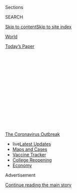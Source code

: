<div id="app">

<div>

<div>

<div>

<div class="NYTAppHideMasthead css-1q2w90k e1suatyy0">

<div class="section css-ui9rw0 e1suatyy2">

<div class="css-eph4ug er09x8g0">

<div class="css-6n7j50">

</div>

<span class="css-1dv1kvn">Sections</span>

<div class="css-10488qs">

<span class="css-1dv1kvn">SEARCH</span>

</div>

[Skip to content](#site-content)[Skip to site
index](#site-index)

</div>

<div id="masthead-section-label" class="css-1wr3we4 eaxe0e00">

[World](https://www.nytimes.com/section/world)

</div>

<div class="css-10698na e1huz5gh0">

</div>

</div>

<div id="masthead-bar-one" class="section hasLinks css-15hmgas e1csuq9d3">

<div class="css-uqyvli e1csuq9d0">

</div>

<div class="css-1uqjmks e1csuq9d1">

</div>

<div class="css-9e9ivx">

[](https://myaccount.nytimes.com/auth/login?response_type=cookie&client_id=vi)

</div>

<div class="css-1bvtpon e1csuq9d2">

[Today’s
Paper](https://www.nytimes.com/section/todayspaper)

</div>

</div>

</div>

</div>

<div data-aria-hidden="false">

<div id="site-content" data-role="main">

<div>

<div class="css-1aor85t" style="opacity:0.000000001;z-index:-1;visibility:hidden">

<div class="css-1hqnpie">

<div class="css-epjblv">

<span class="css-17xtcya">[World](/section/world)</span><span class="css-x15j1o">|</span><span class="css-fwqvlz">Research
Boosts Evidence of Masks’ Utility, Some Experts
Say</span>

</div>

<div class="css-k008qs">

<div class="css-1iwv8en">

<span class="css-18z7m18"></span>

<div>

</div>

</div>

<span class="css-1n6z4y">https://nyti.ms/3g5gKSr</span>

<div class="css-1705lsu">

<div class="css-4xjgmj">

<div class="css-4skfbu" data-role="toolbar" data-aria-label="Social Media Share buttons, Save button, and Comments Panel with current comment count" data-testid="share-tools">

  - 
  - 
  - 
  - 
    
    <div class="css-6n7j50">
    
    </div>

  - 
  - 

</div>

</div>

</div>

</div>

</div>

</div>

<div id="NYT_TOP_BANNER_REGION" class="css-13pd83m">

<div>

<div id="styln-prism-menu-1592847958612" class="section interactive-content interactive-size-medium css-1edisqu">

<div class="css-17ih8de interactive-body">

<div id="scroll-container" class="css-1gj85ro">

[<span class="styln-title-wrap"><span class="css-1pje3qr">The
Coronavirus</span><span class="css-1pje3qr">
Outbreak</span></span>](https://www.nytimes.com/news-event/coronavirus?action=click&pgtype=Article&state=default&region=TOP_BANNER&context=storylines_menu)

  - <span class="css-kqxiym" data-emphasize="true">live</span>[Latest
    Updates](https://www.nytimes.com/2020/08/03/world/coronavirus-covid-19.html?action=click&pgtype=Article&state=default&region=TOP_BANNER&context=storylines_menu)
  - [Maps and
    Cases](https://www.nytimes.com/interactive/2020/us/coronavirus-us-cases.html?action=click&pgtype=Article&state=default&region=TOP_BANNER&context=storylines_menu)
  - [Vaccine
    Tracker](https://www.nytimes.com/interactive/2020/science/coronavirus-vaccine-tracker.html?action=click&pgtype=Article&state=default&region=TOP_BANNER&context=storylines_menu)
  - [College
    Reopening](https://www.nytimes.com/2020/08/02/us/covid-college-reopening.html?action=click&pgtype=Article&state=default&region=TOP_BANNER&context=storylines_menu)
  - [Economy](https://www.nytimes.com/live/2020/08/03/business/stock-market-today-coronavirus?action=click&pgtype=Article&state=default&region=TOP_BANNER&context=storylines_menu)

</div>

</div>

</div>

</div>

</div>

<div id="top-wrapper" class="css-1sy8kpn">

<div id="top-slug" class="css-l9onyx">

Advertisement

</div>

[Continue reading the main
story](#after-top)

<div class="ad top-wrapper" style="text-align:center;height:100%;display:block;min-height:250px">

<div id="top" class="place-ad" data-position="top" data-size-key="top">

</div>

</div>

<div id="after-top">

</div>

</div>

<div>

<div id="sponsor-wrapper" class="css-1hyfx7x">

<div id="sponsor-slug" class="css-19vbshk">

Supported by

</div>

[Continue reading the main
story](#after-sponsor)

<div id="sponsor" class="ad sponsor-wrapper" style="text-align:center;height:100%;display:block">

</div>

<div id="after-sponsor">

</div>

</div>

<div class="css-186x18t">

</div>

<div class="css-1vkm6nb ehdk2mb0">

# Research Boosts Evidence of Masks’ Utility, Some Experts Say

</div>

Masks have long been known to help stop infected people from spreading
the virus, but some research suggests they also protect the uninfected.
President Trump shared a video with misinformation about the virus.

<div class="css-18e8msd">

<div class="css-vp77d3 epjyd6m0">

<div class="css-1baulvz">

</div>

</div>

  - 
    
    <div class="css-ld3wwf e16638kd2">
    
    July 27,
    2020
    
    </div>

  - 
    
    <div class="css-4xjgmj">
    
    <div class="css-d8bdto" data-role="toolbar" data-aria-label="Social Media Share buttons, Save button, and Comments Panel with current comment count" data-testid="share-tools">
    
      - 
      - 
      - 
      - 
        
        <div class="css-6n7j50">
        
        </div>
    
      - 
      - 
    
    </div>
    
    </div>

</div>

</div>

<div class="section meteredContent css-1r7ky0e" name="articleBody" itemprop="articleBody">

<div class="css-1fanzo5 StoryBodyCompanionColumn">

<div class="css-53u6y8">

This briefing has ended. Read live coronavirus updates
[here](https://www.nytimes.com/2020/07/28/world/coronavirus-covid-19.html).

</div>

</div>

<div class="css-19qgada">

### Here’s what you need to know:

  - [Masks may also protect people wearing them, some experts
    say.](#link-68280489)
  - [Don’t play ball: Canceled Major League games are the latest sign of
    how the virus has upended summer.](#link-4e079f3e)
  - [President Trump shares a video containing misinformation about
    hydroxychloroquine.](#link-42d380d8)
  - [Republicans seek to slash expiring jobless payments by two-thirds
    as part of $1 trillion recovery bill.](#link-718e6382)
  - [Trump, reverting to form, says ‘governors should be opening up
    states that they’re not reopening.’](#link-512ba64b)
  - [Dr. Birx wants to see all of Tennessee require masks — but stops
    short of asking for a statewide mandate.](#link-216a816a)
  - [Boris Johnson’s new tactic against the virus: urge Britons to lose
    weight.](#link-5e8a1d38)

</div>

<div class="css-79elbk" data-testid="photoviewer-wrapper">

<div class="css-z3e15g" data-testid="photoviewer-wrapper-hidden">

</div>

<div class="css-1a48zt4 ehw59r15" data-testid="photoviewer-children">

![<span class="css-16f3y1r e13ogyst0" data-aria-hidden="true">Experts
are pointing to evidence suggesting that masks protect the people
wearing them, lessening the severity of
symptoms.</span><span class="css-cnj6d5 e1z0qqy90" itemprop="copyrightHolder"><span class="css-1ly73wi e1tej78p0">Credit...</span><span>Nick
Oxford for The New York
Times</span></span>](https://static01.nyt.com/images/2020/07/27/us/politics/27virus-briefing-masks/27virus-briefing-masks-articleLarge.jpg?quality=75&auto=webp&disable=upscale)

</div>

</div>

<div class="css-1fanzo5 StoryBodyCompanionColumn">

<div class="css-53u6y8">

## Masks may also protect people wearing them, some experts say.

Researchers have long known that masks can [prevent people from
spreading airway
germs](https://journals.plos.org/plospathogens/article?id=10.1371/journal.ppat.1003205)
to others.

But now experts are pointing to evidence suggesting that masks [also
protect the people wearing
them](https://pubmed.ncbi.nlm.nih.gov/23498357/), lessening the severity
of symptoms, or in some instances, staving off infection entirely.

Different kinds of masks “block virus to a different degree, but they
all block the virus from getting in,” said Dr. Monica Gandhi, an
infectious disease physician at the University of California, San
Francisco. If any virus particles do breach these barriers, she said,
the disease might still be milder.

</div>

</div>

<div class="css-1fanzo5 StoryBodyCompanionColumn">

<div class="css-53u6y8">

Dr. Gandhi and her colleagues make this argument in a
[paper](https://ucsf.app.box.com/s/blvolkp5z0mydzd82rjks4wyleagt036) to
be published in the Journal of General Internal Medicine. Drawing from
animal experiments and observations of various events during the
pandemic, they contend that people wearing face coverings will take in
fewer coronavirus particles.

Dr. Tsion Firew, an emergency physician at Columbia University who
wasn’t involved in the work, cautioned that the links between masking
and milder disease haven’t yet been proved as cause and effect.

Ideas about the importance of viral dose in the development of disease
have cropped up in the medical literature since [at least
the 1930s](https://academic.oup.com/aje/article-abstract/27/3/493/99616).
More recently, scientists have gone as far as to [puff different amounts
of a flu virus](https://pubmed.ncbi.nlm.nih.gov/25416753/) up the noses
of human volunteers. The more virus in this nasal plume, they found, the
likelier the participants were to get infected and experience symptoms.

That sort of experiment can’t be done ethically for the new coronavirus,
given how dangerous it is. But earlier this year, a team of researchers
in China tried something similar in hamsters: They housed
coronavirus-infected and healthy animals in adjoining cages, some of
which were separated by buffers made of surgical masks. Many of the
healthy hamsters behind the partitions never got infected. And the
unlucky animals who did [got less
sick](https://academic.oup.com/cid/article/doi/10.1093/cid/ciaa644/5848814)
than their “maskless” neighbors.

</div>

</div>

<div class="css-1fanzo5 StoryBodyCompanionColumn">

<div class="css-53u6y8">

Rules around mask wearing have been highly politicized. President Trump
spent months questioning their utility and refusing to wear one in
public, though he has recently changed
course.

</div>

</div>

<div>

</div>

<div class="css-1fanzo5 StoryBodyCompanionColumn">

<div class="css-53u6y8">

## Don’t play ball: Canceled Major League games are the latest sign of how the virus has upended summer.

</div>

</div>

<div class="css-79elbk" data-testid="photoviewer-wrapper">

<div class="css-z3e15g" data-testid="photoviewer-wrapper-hidden">

</div>

<div class="css-1a48zt4 ehw59r15" data-testid="photoviewer-children">

<div class="css-1xdhyk6 erfvjey0">

<span class="css-1ly73wi e1tej78p0">Image</span>

<div class="css-zjzyr8">

<div data-testid="lazyimage-container" style="height:257.1333333333334px">

</div>

</div>

</div>

<span class="css-16f3y1r e13ogyst0" data-aria-hidden="true">An empty
stadium during an M.L.B. game between the Miami Marlins and the
Philadelphia Phillies on Sunday. The Marlins canceled their home opener
after 14 members of the team tested positive for the
coronavirus.</span><span class="css-cnj6d5 e1z0qqy90" itemprop="copyrightHolder"><span class="css-1ly73wi e1tej78p0">Credit...</span><span>Chris
Szagola/Associated Press</span></span>

</div>

</div>

<div class="css-1fanzo5 StoryBodyCompanionColumn">

<div class="css-53u6y8">

Another of summer’s most cherished rites was upended by the pandemic on
Monday when the attempted return of Major League Baseball hit a snag, as
the Miami Marlins postponed their home opener after 14 members of the
team tested positive for the coronavirus.

The troubled return of the national pastime, after [months of careful
planning,](https://www.nytimes.com/2020/07/25/sports/rob-manfred-mlb-season.html)
was only the latest sign that the virus, instead of ebbing over the
summer as officials had once hoped it would, is spreading at record
levels across wide sections of the United States.

A month that began with [canceled July 4 fireworks
displays](https://www.nytimes.com/2020/07/02/us/coronavirus-fourth-of-july.html)
across the country and [sporadic beach
closures](https://www.miamigov.com/Notices/News-Media/4th-of-July-Weekend-in-the-City-of-Miami)
has continued with edicts shutting down [the bars of Bourbon
Street](https://www.nola.com/news/coronavirus/article_0a3bbc54-ce03-11ea-97ba-cfbad95a9c94.html)
in New Orleans and the[dance floors of
Nashville](https://www.asafenashville.org/roadmap-for-reopening-nashville-phase-2-guidance-and-resources/).
Now a new round of cancellations —[including the Marlins game and a
Phillies game in
Philadelphia](https://www.nytimes.com/2020/07/27/sports/baseball/marlins-game-canceled.html),
where the visiting Yankees would have had to use the same clubhouse that
the Marlins had — is continuing to disrupt summer life.

The infections, and postponements, cast a pall over baseball’s plans to
attempt a 60-game season using 30 stadiums, [including a ballpark in
Buffalo for the Toronto Blue
Jays](https://www.nytimes.com/2020/07/24/sports/baseball/blue-jays-buffalo.html),
who were barred from playing home games by the Canadian government
because of the risk of travel to and from the United States.

Dr. Anthony S. Fauci, the nation’s top infectious disease expert, warned
early on about how the pandemic would transform professional sports. He
threw out the first pitch at baseball’s opening game last Thursday
between the Yankees and Washington Nationals, an image featured on a
limited-edition Topps NOW baseball card that Topps said sold 51,512
copies during its 24-hour offering.

</div>

</div>

<div class="css-1fanzo5 StoryBodyCompanionColumn">

<div class="css-53u6y8">

Topps said that the demand for the card was more than double the
previous record for a Topps NOW card, which was 19,396 copies of a
Vladimir Guerrero Jr. card in 2019.

There will also be no summer blockbuster at the local movie theater:
“Tenet,” the Christopher Nolan thriller that Warner Bros. had hoped
would lure fans back to multiplexes this month, has been postponed until
Sept. 4, the beginning of Labor Day weekend.

The political blockbusters planned for later this summer — the national
conventions — will be unrecognizable from in years past. President Trump
said last week that he was bowing to the reality of the virus and
canceling the convention activities he had tried to move to
Jacksonville, Fla., after officials in North Carolina, where they were
initially supposed to be held, had insisted on enforcing health
guidelines. And Democrats have long been working on [a scaled-back
convention in
Milwaukee](https://www.nytimes.com/2020/07/17/us/politics/democratic-convention-milwaukee.html)
where they plan to nominate Joseph R. Biden Jr.

One of the other big television events of the summer — the Olympics — is
off, too. Tokyo, where the games were supposed to be underway right now,
instead finds itself grappling with[record numbers of new cases on
several recent
days.](https://www.nytimes.com/2020/07/24/world/asia/japan-coronavirus.html)

Even the unofficial end of summer — the start of the school year — is
being postponed in many districts, where officials say that they need
more time to prepare for classes, which will be held in person in some
places and online in
others.

</div>

</div>

<div>

</div>

<div class="css-1fanzo5 StoryBodyCompanionColumn">

<div class="css-53u6y8">

## President Trump shares a video containing misinformation about hydroxychloroquine.

</div>

</div>

<div class="css-79elbk" data-testid="photoviewer-wrapper">

<div class="css-z3e15g" data-testid="photoviewer-wrapper-hidden">

</div>

<div class="css-1a48zt4 ehw59r15" data-testid="photoviewer-children">

<div class="css-1xdhyk6 erfvjey0">

<span class="css-1ly73wi e1tej78p0">Image</span>

<div class="css-zjzyr8">

<div data-testid="lazyimage-container" style="height:257.77777777777777px">

</div>

</div>

</div>

<span class="css-16f3y1r e13ogyst0" data-aria-hidden="true">President
Trump in May revealing he was taking hydroxychloroquine as a preventive
measure.</span><span class="css-cnj6d5 e1z0qqy90" itemprop="copyrightHolder"><span class="css-1ly73wi e1tej78p0">Credit...</span><span>Doug
Mills/The New York Times</span></span>

</div>

</div>

<div class="css-1fanzo5 StoryBodyCompanionColumn">

<div class="css-53u6y8">

President Trump shared on his Twitter account Monday night a viral video
containing a series of false or misleading medical claims about the
coronavirus, as social media companies scrambled to halt the video’s
rapid spread.

Facebook and YouTube removed versions of the video, and Twitter later
removed the post shared by the president. At least one version, which
was shared on Facebook by the right-wing Breitbart news site, had
garnered over 13 million views before it was removed. Other versions of
the video, including shorter, edited clips, were still online Monday
night.<span class="css-8l6xbc evw5hdy0"> </span>

The video featured what appeared to be a group of doctors in white
coats, standing in front of the Supreme Court building in Washington,
D.C., in what appeared to be a news conference. The doctors made a
series of misleading claims, including that hydroxychloroquine could be
taken as a preventive measure.

The use of the drug to treat or prevent coronavirus has been [widely
disputed by the medical
establishment](https://www.nytimes.com/article/hydroxychloroquine-coronavirus.html).
The Food and Drug Administration [revoked its emergency
authorization](https://www.fda.gov/media/138945/download) in June after
deeming it “unlikely to be effective” while carrying potential risks,
and the National Institutes of Health [halted clinical trials of the
drug in
June](https://www.nytimes.com/2020/06/20/health/hydroxychloroquine-coronavirus-trial.html).
But Mr. Trump repeatedly boosted the drug in the early months of the
crisis, and said in June he was taking it
himself.<span class="css-8l6xbc evw5hdy0">
</span>

<div id="NYT_MAIN_CONTENT_1_REGION" class="css-9tf9ac">

<div>

<div id="styln-covid-updates-world" class="section interactive-content interactive-size-medium css-1ftcdic">

<div class="css-17ih8de interactive-body">

<div id="styln-briefing-block" data-asset-id="QXJ0aWNsZTpueXQ6Ly9hcnRpY2xlLzZkMDlhMjVlLTQxZDYtNWE3ZC04NzFjLTNiMDkyMGU0NjA2Zg==">

<div class="briefing-block-header-section">

# [Latest Updates: Global Coronavirus Outbreak](https://www.nytimes.com/2020/08/03/world/coronavirus-covid-19.html?action=click&pgtype=Article&state=default&region=MAIN_CONTENT_1&context=storylines_live_updates)

<div class="briefing-block-ts">

Updated 2020-08-04T07:05:52.634Z

</div>

</div>

  - [Fauci defends Birx after she is criticized by
    Trump.](https://www.nytimes.com/2020/08/03/world/coronavirus-covid-19.html?action=click&pgtype=Article&state=default&region=MAIN_CONTENT_1&context=storylines_live_updates#link-4547638f)
  - [Trump derides Democrats as lawmakers and administration officials
    try to break stimulus
    impasse.](https://www.nytimes.com/2020/08/03/world/coronavirus-covid-19.html?action=click&pgtype=Article&state=default&region=MAIN_CONTENT_1&context=storylines_live_updates#link-15e7f995)
  - [The deadline for 2020 census counting has been moved up by a
    month.](https://www.nytimes.com/2020/08/03/world/coronavirus-covid-19.html?action=click&pgtype=Article&state=default&region=MAIN_CONTENT_1&context=storylines_live_updates#link-e5a2cda)

<div class="briefing-block-footer">

<div class="briefing-block-footer-meta">

[See more
updates](https://www.nytimes.com/2020/08/03/world/coronavirus-covid-19.html?action=click&pgtype=Article&state=default&region=MAIN_CONTENT_1&context=storylines_live_updates)

</div>

<div class="briefing-block-briefinglinks">

<span>More live coverage:</span>
[Markets](https://www.nytimes.com/live/2020/08/03/business/stock-market-today-coronavirus?action=click&pgtype=Article&state=default&region=MAIN_CONTENT_1&context=storylines_live_updates)

</div>

</div>

</div>

</div>

</div>

</div>

</div>

It was the most recent example of [misinformation that has spread about
the
coronavirus](https://www.nytimes.com/2020/05/20/technology/plandemic-movie-youtube-facebook-coronavirus.html),
at times being shared by Mr. Trump and others in the White House. A
YouTube spokesman said in a statement that the video had been removed
for “violating Covid-19 misinformation
policies.”

## Republicans seek to slash expiring jobless payments by two-thirds as part of $1 trillion recovery bill.

</div>

</div>

<div class="css-79elbk" data-testid="photoviewer-wrapper">

<div class="css-z3e15g" data-testid="photoviewer-wrapper-hidden">

</div>

<div class="css-1a48zt4 ehw59r15" data-testid="photoviewer-children">

<div class="css-1xdhyk6 erfvjey0">

<span class="css-1ly73wi e1tej78p0">Image</span>

<div class="css-zjzyr8">

<div data-testid="lazyimage-container" style="height:258.4222222222222px">

</div>

</div>

</div>

<span class="css-16f3y1r e13ogyst0" data-aria-hidden="true">Processing
unemployment insurance claims last week in Tulsa, Okla. Many Republicans
dislike the supplemental aid put in place by the stimulus
law.</span><span class="css-cnj6d5 e1z0qqy90" itemprop="copyrightHolder"><span class="css-1ly73wi e1tej78p0">Credit...</span><span>Joseph
Rushmore for The New York Times</span></span>

</div>

</div>

<div class="css-1fanzo5 StoryBodyCompanionColumn">

<div class="css-53u6y8">

Republicans are seeking a $400-per-week reduction in unemployment
benefits in their $1 trillion economic recovery package, initially
lowering the extra federal payments for tens of millions of jobless
Americans from $600 to $200, according to Senator Mitch McConnell,
Republican of Kentucky and the majority leader.

</div>

</div>

<div class="css-1fanzo5 StoryBodyCompanionColumn">

<div class="css-53u6y8">

The proposal to slash the jobless aid by two-thirds, part of a
Republican plan they began rolling out on Monday afternoon, is likely to
be among the most bitterly contested issues in bipartisan negotiations
over the next round of pandemic relief. Democrats support a $3 trillion
package that includes extending the $600-per-week federal payments,
which expire on Friday, through the end of the year.

Many Republicans detest the supplement to state jobless aid, put in
place by the $2.2 trillion stimulus law, arguing that it is a
disincentive to returning to work because it exceeds what some workers
can earn in regular wages. The Republican proposal, which has [badly
divided the
party](https://www.nytimes.com/2020/07/23/us/politics/republicans-stimulus-coronavirus.html),
envisions eventually shifting to a new system of calculating benefits
that would cap payments at about 70 percent of a worker’s prior income,
[which would also amount to about $200 per
week](https://www.nytimes.com/2020/07/23/business/economy/unemployment-benefits.html).

</div>

</div>

<div>

</div>

<div class="css-1fanzo5 StoryBodyCompanionColumn">

<div class="css-53u6y8">

It also proposes another round of $1,200 direct payments to Americans.

In a nod to the long odds of striking a deal before the benefits expire
on Friday, administration officials continue to [float the prospect of
speeding through a much narrower
bill](https://slack-redir.net/link?url=https%3A%2F%2Fwww.nytimes.com%2F2020%2F07%2F26%2Fus%2Fpolitics%2Fcoronavirus-stimulus-bill-unemployment.html)
that would extend extra jobless aid, provide funding for schools and
enact new liability shields for operating businesses.

But Democrats have rejected that idea, saying it would sap momentum for
other crucial relief measures.

Democratic leaders left a nearly two-hour meeting with White House
officials on Monday evening saying they were unsatisfied with the
opening bid Republicans had put forward and all but taunting their
Senate counterparts for struggling to coalesce around a proposal.

“If they’re not even getting to the fundamentals of food and rent and
economic survival, they’re not really ready to have a serious
negotiation,” Speaker Nancy Pelosi of California said after nearly two
hours of meeting with Steven Mnuchin, the Treasury secretary; Mark
Meadows, the White House chief of staff; and Senator Chuck Schumer of
New York, the minority leader. Mr. Schumer added, “We hope they can get
their act together — we very much want to get something done for the
needs of the people.”

</div>

</div>

<div class="css-1fanzo5 StoryBodyCompanionColumn">

<div class="css-53u6y8">

Mr. Meadows, as he left Ms. Pelosi’s office with Mr. Mnuchin, declared
it a good meeting and said the pair would return on Tuesday.

Both Democratic leaders said they planned to carefully review the
Republican offer
overnight.

</div>

</div>

<div>

</div>

<div class="css-1fanzo5 StoryBodyCompanionColumn">

<div class="css-53u6y8">

## Trump, reverting to form, says ‘governors should be opening up states that they’re not reopening.’

</div>

</div>

![<span class="css-16f3y1r e13ogyst0">During a visit to a North Carolina
biotechnology lab, President Trump urged Americans to practice social
distancing, and said there had been “tremendous” progress toward
developing a
vaccine.</span><span class="css-cch8ym"><span class="css-1dv1kvn">Credit</span><span class="css-cnj6d5 e1z0qqy90" itemprop="copyrightHolder"><span class="css-1ly73wi e1tej78p0">Credit...</span><span>Anna
Moneymaker for The New York
Times</span></span></span>](https://static01.nyt.com/images/2020/07/27/us/politics/27virus-trump-vid-promo/27virus-trump-vid-promo-videoSixteenByNine3000.jpg)

<div class="css-1fanzo5 StoryBodyCompanionColumn">

<div class="css-53u6y8">

Even as the virus rages across much of the nation, forcing many states
to slow or reverse their reopenings, President Trump said on Monday that
more states should be opening up.

During a visit to a North Carolina biotechnology lab, Mr. Trump boasted
that progress toward a vaccine was “substantially ahead of schedule” and
that a breakthrough would lead to a “tremendous” economic recovery.

In the next breath, Mr. Trump complained that “a lot of the governors
should be opening up states that they’re not opening, and we’ll see what
happens with them.”

It was something of a return to form for Mr. Trump, who has [long
pressed states to
reopen](https://www.nytimes.com/2020/04/17/us/politics/trump-coronavirus-governors.html),
downplaying the threat of the virus, but who had [seemed to shift last
week](https://www.nytimes.com/2020/07/21/us/politics/trump-coronavirus-masks.html)
when he declared at the White House that the virus “will probably,
unfortunately, get worse before it gets better.”

</div>

</div>

<div class="css-1fanzo5 StoryBodyCompanionColumn">

<div class="css-53u6y8">

But on Monday, Mr. Trump also urged Americans to “especially focus on
maintaining a social distance, maintaining rigorous hygiene, avoid large
gatherings and crowded indoor bars and wears masks when appropriate.”
And he then donned a mask himself for a subsequent tour of the lab
facility, where researchers are making components for a potential
vaccine.

Mr. Trump spoke after the White House announced that his national
security adviser, [Robert C. O’Brien, had tested positive for the
coronavirus](https://www.nytimes.com/2020/07/27/us/politics/robert-obrien-virus.html),
making him the most senior White House official known to have contracted
the virus. In a statement, the White House said that Mr. O’Brien “has
mild symptoms” and is working remotely from “a secure location off
site.”

Mr. O’Brien typically works from a West Wing office that is steps away
from the Oval Office. It is unclear when he was last in contact with Mr.
Trump, although he joined him on a [July 10 trip to
Florida](https://www.nytimes.com/2020/07/10/us/politics/trump-florida-maduro.html).
A photo of Mr. O’Brien taken after he left the plane in Miami shows him
without a
mask.

</div>

</div>

<div class="css-1sngw6j">

[](https://www.nytimes.com/interactive/2020/07/27/upshot/coronavirus-pooled-testing.html)

<div class="css-1eoytci">

![](https://static01.nyt.com/images/2020/07/24/us/up-pooled-testing-promo-1595625370916/up-pooled-testing-promo-1595625370916-articleLarge-v3.png)

</div>

<div class="css-1rha1bf">

## How to Test More People for Coronavirus Without Actually Needing More Tests

Pooled testing, which can make one coronavirus test as powerful as five,
is particularly useful when the infection rate is low. Its use could
free up more tests for places where the virus is more
widespread.

</div>

</div>

<div class="css-1fanzo5 StoryBodyCompanionColumn">

<div class="css-53u6y8">

## Dr. Birx wants to see all of Tennessee require masks — but stops short of asking for a statewide mandate.

</div>

</div>

<div class="css-79elbk" data-testid="photoviewer-wrapper">

<div class="css-z3e15g" data-testid="photoviewer-wrapper-hidden">

</div>

<div class="css-1a48zt4 ehw59r15" data-testid="photoviewer-children">

<div class="css-1xdhyk6 erfvjey0">

<span class="css-1ly73wi e1tej78p0">Image</span>

<div class="css-zjzyr8">

<div data-testid="lazyimage-container" style="height:277.75555555555553px">

</div>

</div>

</div>

<span class="css-16f3y1r e13ogyst0" data-aria-hidden="true">Dr. Deborah
Birx in Washington last
week.</span><span class="css-cnj6d5 e1z0qqy90" itemprop="copyrightHolder"><span class="css-1ly73wi e1tej78p0">Credit...</span><span>Doug
Mills/The New York Times</span></span>

</div>

</div>

<div class="css-1fanzo5 StoryBodyCompanionColumn">

<div class="css-53u6y8">

Dr. Deborah L. Birx, the Trump administration’s coronavirus response
coordinator, made it clear during a visit to Tennessee on Monday that
she believed that everyone in the state should be required to wear masks
— but she stopped short of publicly asking its governor to issue a
statewide mandate.

“We need 100 percent of the counties, including the rural counties, to
have these mandates,” Dr. Birx said [during a news
conference](https://www.youtube.com/watch?v=y1UBeX0x-I8).

</div>

</div>

<div class="css-1fanzo5 StoryBodyCompanionColumn">

<div class="css-53u6y8">

Then the state’s governor, Bill Lee, a Republican, took to the lectern
and was asked if Dr. Birx had pressed him to issue a statewide mandate.
“We talked about statewide mandates. We also talked about alternative
approaches,” he said. Tennessee reported 2,871 new cases on Sunday, the
most it has reported in a single day, according to [a New York Times
database.](https://www.nytimes.com/interactive/2020/us/tennessee-coronavirus-cases.html)

It was another example of how the nation’s patchwork of rules and
recommendations at different levels of government has complicated
efforts to control the virus.

Federal health officials issue guidelines and make recommendations, but
state and local officials do not always follow them. Mr. Trump has been
dismissive of or slow to promote some federal recommendations — it took
weeks for him to appear in a mask after health experts called for face
coverings — and suggested on Monday that more governors should
reopen.<span class="css-8l6xbc evw5hdy0"> </span>

As Kentucky officials weighed new restrictions, Dr. Birx said over the
weekend that the leaders of nearby states should consider doing the same
by closing bars again and issuing restrictions on public gatherings “to
really make it possible to control the pandemic before it gets worse.”

Gov. Andy Beshear of Kentucky said Monday that the state’s bars would
have to close again to slow the spread, about a month after they had
reopened.<span class="css-8l6xbc evw5hdy0"> </span>He also reduced the
legal restaurant capacity from 50 percent to 25 percent, and issued an
informal recommendation that schools wait until the third week of August
to resume in-person classes.

Kentucky had already implemented two other recommendations put forward
by Dr. Birx: requiring face masks for public indoor spaces, and limiting
social gatherings to 10 people. “I don’t want to be a state where casket
makers are running out,” Mr. Beshear said.

States in the South and Midwest are facing the prospect of shutting down
parts of their economies again to try to stem the virus, which the Trump
administration and many governors have increasingly been forced to
[recognize as
unrelenting](https://www.nytimes.com/2020/07/21/us/politics/trump-coronavirus-masks.html).
[Florida](https://www.nytimes.com/2020/07/26/world/coronavirus-live-updates.html#link-44261c05)
has surpassed New York, an early center of the pandemic in the United
States when testing was scarce, in the number of known cases. And on
Monday, Oklahoma and New Mexico broke state records for single-day
cases. Texas became the fourth state to record over 400,000 total cases,
after California, Florida and New York.

</div>

</div>

<div class="css-1fanzo5 StoryBodyCompanionColumn">

<div class="css-53u6y8">

And despite increased testing capacity across the nation, there is a
consensus among federal state and local officials that test results are
taking too
long.

</div>

</div>

<div>

</div>

<div class="css-1fanzo5 StoryBodyCompanionColumn">

<div class="css-53u6y8">

## Boris Johnson’s new tactic against the virus: urge Britons to lose weight.

Britain will crack down on junk food advertising and introduce calorie
counts on menus in an effort to tackle obesity and ease the pressure on
the country’s National Health Service amid the coronavirus pandemic, the
government said on Monday.

For the British prime minister, Boris Johnson, the intersection of
obesity and the coronavirus is personal. Mr. Johnson was, by his own
admission, “way overweight” when he was admitted to the hospital after
[becoming ill with Covid-19 this
year](https://www.nytimes.com/2020/04/05/world/europe/coronavirus-queen-elizabeth-speech.html),
and his health deteriorated to such an extent that [at one point he
needed intensive
care](https://www.nytimes.com/2020/04/09/world/europe/coronavirus-boris-johnson-britain.html).

Studies have [linked obesity to a greater risk of serious illness or
death from
Covid-19](https://www.nytimes.com/2020/04/16/health/coronavirus-obesity-higher-risk.html),
and Mr. Johnson, [writing in the British newspaper The Daily
Express](https://www.express.co.uk/news/uk/1314742/Boris-Johnson-health-reforms-obesity-latest),
described his time in hospital as a “wake-up call.”

“We all put things off — I know I have,” Mr. Johnson wrote. “I’ve wanted
to lose weight for ages and like many people I struggle with my weight.”

As part of the government’s [new obesity
strategy](https://www.gov.uk/government/news/new-obesity-strategy-unveiled-as-country-urged-to-lose-weight-to-beat-coronavirus-covid-19-and-protect-the-nhs),
advertisements for any food high in fat, sugar or salt will be banned on
television and online until 9 p.m. to avoid hours when children are most
likely to see them. There will also be a consultation on whether Britain
should entirely ban online ads for junk food.

</div>

</div>

<div class="css-1fanzo5 StoryBodyCompanionColumn">

<div class="css-53u6y8">

All large restaurants and cafes will be required to add a calorie count
to their menus, and the government will look into adding calorie labels
to alcoholic drinks.

Promotional offers like “buy one, get one free” on fatty or sugary foods
will also be
prohibited.

</div>

</div>

<div>

</div>

<div class="css-1fanzo5 StoryBodyCompanionColumn">

<div class="css-53u6y8">

## Protesters in Puerto Rico blame tourists’ heedless behavior for rising cases.

</div>

</div>

<div class="css-79elbk" data-testid="photoviewer-wrapper">

<div class="css-z3e15g" data-testid="photoviewer-wrapper-hidden">

</div>

<div class="css-1a48zt4 ehw59r15" data-testid="photoviewer-children">

<div class="css-1xdhyk6 erfvjey0">

<span class="css-1ly73wi e1tej78p0">Image</span>

<div class="css-zjzyr8">

<div data-testid="lazyimage-container" style="height:257.77777777777777px">

</div>

</div>

</div>

<span class="css-16f3y1r e13ogyst0" data-aria-hidden="true">A banner
urging visitors to wear face masks in San
Juan.</span><span class="css-cnj6d5 e1z0qqy90" itemprop="copyrightHolder"><span class="css-1ly73wi e1tej78p0">Credit...</span><span>Ricardo
Arduengo/Agence France-Presse — Getty Images</span></span>

</div>

</div>

<div class="css-1fanzo5 StoryBodyCompanionColumn">

<div class="css-53u6y8">

Instead of the welcome that a tourism-hungry island would usually
extend, travelers to Puerto Rico over the weekend encountered angry
protesters outside the San Juan airport, demanding that the airport be
closed to tourists.

The protesters’ complaint: Too many visitors have been blithely ignoring
social-distancing precautions and mask mandates.

A caravan of cars honking their horns, with protesters holding up signs,
blocked traffic into the airport, and some protesters on foot clashed
with police.

“We are going to continue with this caravan and with this fight, because
this is a question of life or death,” one protester, Ricardo Santos
Ortiz, said on
[WAPA-TV](https://www.wapa.tv/noticias/locales/manifestacion-que-exigia-cerrar-aeropuerto-culmina-con-un-arresto_20131122482738.html)
Saturday.

</div>

</div>

<div class="css-1fanzo5 StoryBodyCompanionColumn">

<div class="css-53u6y8">

Puerto Rico reopened to tourism July 15, but a day later Gov. Wanda
Vázquez Garced reversed course, pushing the opening off for a month and
shutting many businesses down again, because coronavirus cases were
soaring on the island. That has not stopped tourists from arriving
anyway, often flying in from virus hot spots around the U.S. to vacation
in one of the few tropical getaways that Americans can visit now.

About 12,000 people have flown to San Juan from Miami so far in July,
five times as many as in April, according to Greg Chin, a spokesperson
for Miami International Airport. José Reyes of the Puerto Rico National
Guard said in [a televised
interview](https://www.wapa.tv/noticias/locales/alarmante-cantidad-de-viajeros-que-llegan-de-la-florida-a-puerto-rico_20131122482429.html)
last week that only about 20 percent of arriving visitors were complying
with Puerto Rico’s requirement that they have a negative coronavirus
test from the previous 72 hours.

Puerto Rico shut down early, before any U.S. state, and managed to avoid
a major coronavirus outbreak in the spring. But its daily case counts
have soared in the last two weeks, and residents say the influx of
tourists is to blame for much of the rise.

Videos of unmasked tourists [dancing in the
streets](https://www.telemundopr.com/noticias/puerto-rico/sin-mascarilla-y-distanciamiento-decenas-de-turistas-por-la-libre-en-condado/2105861/)
and [scuffling at the
airport](https://www.facebook.com/100000978562895/videos/4176373252405252/)
have recently gone viral, and some businesses have [called the
police](https://www.telemundopr.com/noticias/puerto-rico/sin-mascarilla-y-distanciamiento-decenas-de-turistas-por-la-libre-en-condado/2105861/)
to deal with tourists who became aggressive when asked to wear a mask.

Though the island’s hotels are open, much else is shut down, including
hotel swimming pools, casinos and tourist attractions; beaches are
closed except for solo
exercise.

<div id="NYT_MAIN_CONTENT_3_REGION" class="css-9tf9ac">

<div>

<div id="styln-prism-freeform-1594220623585" class="section interactive-content interactive-size-medium css-1ftcdic">

<div class="css-17ih8de interactive-body">

<div id="prism-freeform-block-38059" class="css-19mumt8" data-role="complementary" data-storyline="The Coronavirus Outbreak" data-truncated="true" tabindex="0">

<div class="css-a8d9oz">

<div class="css-eb027h">

[](https://www.nytimes.com/news-event/coronavirus?action=click&pgtype=Article&state=default&region=MAIN_CONTENT_3&context=storylines_faq)

### The Coronavirus Outbreak ›

#### Frequently Asked Questions

Updated August 3, 2020

  - #### I’m a small-business owner. Can I get relief?
    
      - The [stimulus bills enacted in
        March](https://www.nytimes.com/article/small-business-loans-stimulus-grants-freelancers-coronavirus.html?action=click&pgtype=Article&state=default&region=MAIN_CONTENT_3&context=storylines_faq)
        offer help for the millions of American small businesses. Those
        eligible for aid are businesses and nonprofit organizations with
        fewer than 500 workers, including sole proprietorships,
        independent contractors and freelancers. Some larger companies
        in some industries are also eligible. The help being offered,
        which is being managed by the Small Business Administration,
        includes the Paycheck Protection Program and the Economic Injury
        Disaster Loan program. But lots of folks have [not yet seen
        payouts.](https://www.nytimes.com/interactive/2020/05/07/business/small-business-loans-coronavirus.html?action=click&pgtype=Article&state=default&region=MAIN_CONTENT_3&context=storylines_faq)
        Even those who have received help are confused: The rules are
        draconian, and some are stuck sitting on [money they don’t know
        how to
        use.](https://www.nytimes.com/2020/05/02/business/economy/loans-coronavirus-small-business.html?action=click&pgtype=Article&state=default&region=MAIN_CONTENT_3&context=storylines_faq)
        Many small-business owners are getting less than they expected
        or [not hearing anything at
        all.](https://www.nytimes.com/2020/06/10/business/Small-business-loans-ppp.html?action=click&pgtype=Article&state=default&region=MAIN_CONTENT_3&context=storylines_faq)

  - #### What are my rights if I am worried about going back to work?
    
      - Employers have to provide [a safe
        workplace](https://www.osha.gov/SLTC/covid-19/standards.html)
        with policies that protect everyone equally. [And if one of your
        co-workers tests positive for the coronavirus, the
        C.D.C.](https://www.nytimes.com/article/coronavirus-money-unemployment.html?action=click&pgtype=Article&state=default&region=MAIN_CONTENT_3&context=storylines_faq)
        has said that [employers should tell their
        employees](https://www.cdc.gov/coronavirus/2019-ncov/community/guidance-business-response.html)
        -- without giving you the sick employee’s name -- that they may
        have been exposed to the virus.

  - #### Should I refinance my mortgage?
    
      - [It could be a good
        idea,](https://www.nytimes.com/article/coronavirus-money-unemployment.html?action=click&pgtype=Article&state=default&region=MAIN_CONTENT_3&context=storylines_faq)
        because mortgage rates have [never been
        lower.](https://www.nytimes.com/2020/07/16/business/mortgage-rates-below-3-percent.html?action=click&pgtype=Article&state=default&region=MAIN_CONTENT_3&context=storylines_faq)
        Refinancing requests have pushed mortgage applications to some
        of the highest levels since 2008, so be prepared to get in line.
        But defaults are also up, so if you’re thinking about buying a
        home, be aware that some lenders have tightened their standards.

  - #### What is school going to look like in September?
    
      - It is unlikely that many schools will return to a normal
        schedule this fall, requiring the grind of [online
        learning](https://www.nytimes.com/2020/06/05/us/coronavirus-education-lost-learning.html?action=click&pgtype=Article&state=default&region=MAIN_CONTENT_3&context=storylines_faq),
        [makeshift child
        care](https://www.nytimes.com/2020/05/29/us/coronavirus-child-care-centers.html?action=click&pgtype=Article&state=default&region=MAIN_CONTENT_3&context=storylines_faq)
        and [stunted
        workdays](https://www.nytimes.com/2020/06/03/business/economy/coronavirus-working-women.html?action=click&pgtype=Article&state=default&region=MAIN_CONTENT_3&context=storylines_faq)
        to continue. California’s two largest public school districts —
        Los Angeles and San Diego — said on July 13, that [instruction
        will be remote-only in the
        fall](https://www.nytimes.com/2020/07/13/us/lausd-san-diego-school-reopening.html?action=click&pgtype=Article&state=default&region=MAIN_CONTENT_3&context=storylines_faq),
        citing concerns that surging coronavirus infections in their
        areas pose too dire a risk for students and teachers. Together,
        the two districts enroll some 825,000 students. They are the
        largest in the country so far to abandon plans for even a
        partial physical return to classrooms when they reopen in
        August. For other districts, the solution won’t be an
        all-or-nothing approach. [Many
        systems](https://bioethics.jhu.edu/research-and-outreach/projects/eschool-initiative/school-policy-tracker/),
        including the nation’s largest, New York City, are devising
        [hybrid
        plans](https://www.nytimes.com/2020/06/26/us/coronavirus-schools-reopen-fall.html?action=click&pgtype=Article&state=default&region=MAIN_CONTENT_3&context=storylines_faq)
        that involve spending some days in classrooms and other days
        online. There’s no national policy on this yet, so check with
        your municipal school system regularly to see what is happening
        in your community.

  - #### Is the coronavirus airborne?
    
      - The coronavirus [can stay aloft for hours in tiny droplets in
        stagnant
        air](https://www.nytimes.com/2020/07/04/health/239-experts-with-one-big-claim-the-coronavirus-is-airborne.html?action=click&pgtype=Article&state=default&region=MAIN_CONTENT_3&context=storylines_faq),
        infecting people as they inhale, mounting scientific evidence
        suggests. This risk is highest in crowded indoor spaces with
        poor ventilation, and may help explain super-spreading events
        reported in meatpacking plants, churches and restaurants. [It’s
        unclear how often the virus is
        spread](https://www.nytimes.com/2020/07/06/health/coronavirus-airborne-aerosols.html?action=click&pgtype=Article&state=default&region=MAIN_CONTENT_3&context=storylines_faq)
        via these tiny droplets, or aerosols, compared with larger
        droplets that are expelled when a sick person coughs or sneezes,
        or transmitted through contact with contaminated surfaces, said
        Linsey Marr, an aerosol expert at Virginia Tech. Aerosols are
        released even when a person without symptoms exhales, talks or
        sings, according to Dr. Marr and more than 200 other experts,
        who [have outlined the evidence in an open letter to the World
        Health
        Organization](https://academic.oup.com/cid/article/doi/10.1093/cid/ciaa939/5867798).

<div id="styln-survey-component-38059" class="styln-survey-component" data-surveyname="faq" data-surveystoryline="coronavirus">

</div>

</div>

<div class="css-6mllg9">

</div>

<div class="css-pmm6ed">

<span class="css-5gimkt"></span>

</div>

</div>

</div>

</div>

</div>

</div>

</div>

## A late-stage trial of a potential vaccine will enroll people at 89 sites around the United States.

</div>

</div>

<div class="css-79elbk" data-testid="photoviewer-wrapper">

<div class="css-z3e15g" data-testid="photoviewer-wrapper-hidden">

</div>

<div class="css-1a48zt4 ehw59r15" data-testid="photoviewer-children">

<div class="css-1xdhyk6 erfvjey0">

<span class="css-1ly73wi e1tej78p0">Image</span>

<div class="css-zjzyr8">

<div data-testid="lazyimage-container" style="height:257.77777777777777px">

</div>

</div>

</div>

<span class="css-16f3y1r e13ogyst0" data-aria-hidden="true">The entrance
of Moderna Therapeutics in Cambridge, Mass., in
May.</span><span class="css-cnj6d5 e1z0qqy90" itemprop="copyrightHolder"><span class="css-1ly73wi e1tej78p0">Credit...</span><span>Tony
Luong for The New York Times</span></span>

</div>

</div>

<div class="css-1fanzo5 StoryBodyCompanionColumn">

<div class="css-53u6y8">

One of the first large studies of safety and effectiveness of a
coronavirus vaccine in the United States began on Monday, according to
the National Institutes of Health and the biotech company Moderna, which
collaborated to develop the vaccine.

</div>

</div>

<div class="css-1fanzo5 StoryBodyCompanionColumn">

<div class="css-53u6y8">

The first shot was given to a person at 6:45 a.m., Dr. Anthony S. Fauci,
the nation’s leading infections disease expert, told reporters.

The study, a Phase 3 clinical trial, will enroll 30,000 healthy people
at about 89 sites around the country. Half will receive two shots of the
vaccine, 28 days apart, and half will receive two shots of a saltwater
placebo. Neither the volunteers nor the medical staff giving the
injections will know who is getting the real vaccine.

Dr. Fauci estimated that the trial’s full enrollment of 30,000 will be
completed by the end of the summer, and that results might be available
by November. Even earlier results might be possible, he said, but added
that he doubted that would be the case.

A second company, Pfizer, announced Monday afternoon that it would also
begin a late-stage study of a coronavirus vaccine, on Tuesday. Pfizer
has been working with a German company, BioNTech. Their study will also
include 30,000 people, from 39 states in the United States, and from
Brazil, Argentina and Germany.

The government announced last week that it had reached [a $1.95 billion
deal to buy 100 million doses of Pfizer’s
vaccine](https://www.nytimes.com/2020/07/22/us/politics/pfizer-coronavirus-vaccine.html)
by the year’s end, but only if the trial proves it safe and effective.

At the news briefing, Dr. Francis Collins, the director of the National
Institutes of Health, said that at least three other Phase 3 trials
would be starting soon, each needing 30,000 patients. Those trials will
involve vaccines made by Novavax, by a collaboration of the University
of Oxford and AstraZeneca, and by Johnson & Johnson. All are part of the
U.S. government’s Operation Warp Speed.

Once volunteers are vaccinated, researchers will be looking for side
effects and waiting to see if the vaccine significantly lowers cases of
Covid-19. The study will also try to find out if it can prevent severe
Covid-19 cases and death; if it can prevent infection entirely, based on
lab tests; and if just one shot can prevent the illness.

</div>

</div>

<div class="css-1fanzo5 StoryBodyCompanionColumn">

<div class="css-53u6y8">

[Earlier tests of the
vaccine](https://slack-redir.net/link?url=https%3A%2F%2Fwww.nytimes.com%2F2020%2F07%2F14%2Fhealth%2Fcornavirus-vaccine-moderna.html%3FsearchResultPosition%3D5)
showed that it stimulated a strong immune response, with minor and
transient side effects like sore arms, fatigue, achiness and fever. But
exactly what type of immune response is needed to prevent the illness is
not known, so Phase 3 studies are essential to determine whether a
vaccine really
works.

</div>

</div>

<div>

</div>

<div class="css-1sngw6j">

[](https://www.nytimes.com/interactive/2020/science/coronavirus-vaccine-tracker.html)

<div class="css-1eoytci">

![](https://static01.nyt.com/images/2020/06/09/us/coronavirus-vaccine-tracker-promo-1591728041922/coronavirus-vaccine-tracker-promo-1591728041922-articleLarge-v34.png)

</div>

<div class="css-1rha1bf">

## Coronavirus Vaccine Tracker

A look at all the vaccines that have reached trials in
humans.

</div>

</div>

<div class="css-1fanzo5 StoryBodyCompanionColumn">

<div class="css-53u6y8">

## 35 lifeguards are infected in an outbreak at the Jersey Shore.

</div>

</div>

<div class="css-79elbk" data-testid="photoviewer-wrapper">

<div class="css-z3e15g" data-testid="photoviewer-wrapper-hidden">

</div>

<div class="css-1a48zt4 ehw59r15" data-testid="photoviewer-children">

<div class="css-1xdhyk6 erfvjey0">

<span class="css-1ly73wi e1tej78p0">Image</span>

<div class="css-zjzyr8">

<div data-testid="lazyimage-container" style="height:258.4222222222222px">

</div>

</div>

</div>

<span class="css-16f3y1r e13ogyst0" data-aria-hidden="true">The Beach
Haven borough of Long Beach Island in
March.</span><span class="css-cnj6d5 e1z0qqy90" itemprop="copyrightHolder"><span class="css-1ly73wi e1tej78p0">Credit...</span><span>Hannah
Yoon for The New York Times</span></span>

</div>

</div>

<div class="css-1fanzo5 StoryBodyCompanionColumn">

<div class="css-53u6y8">

Long Beach Island, a popular summertime destination along the Jersey
Shore, is now a different kind of hot spot.

Thirty-five lifeguards from two boroughs on the barrier island — Surf
City and Harvey Cedars — recently [tested positive for the
coronavirus](http://lbihealth.com/wp-content/uploads/2020/07/pressrelease727.pdf),
the island’s health department announced on Monday.

Public health officials said that half of the lifeguards were
experiencing mild symptoms and the rest were asymptomatic. None were
hospitalized, the officials said.

</div>

</div>

<div class="css-1fanzo5 StoryBodyCompanionColumn">

<div class="css-53u6y8">

The outbreak was traced to two social gatherings that the lifeguards
attended on July 12 and July 14, according to the Long Beach Island
Health Department, which said it dispatched nurses to investigate cases
and issue quarantine orders.

“Based on our investigation so far, the workplace was not the source of
transmission and practices likely prevented additional cases,” the
Health Department said in a news release on Monday. “The youth and young
adults should recognize they are not immune to this virus.”

During a daily briefing on the coronavirus pandemic on Monday, Gov. Phil
Murphy of New Jersey mentioned the outbreak on Long Beach Island and
said he was troubled by reports of large social gatherings of young
people.

“This is among us, folks,” Mr. Murphy said. “Any of us who thinks we can
just put our feet up and relax and let this take its course is not
paying attention, particularly congregating inside, in close proximity,
poor ventilation, without face coverings. You’re looking for trouble.
You’re absolutely looking for trouble, no matter how old you are.”

In Harvey Cedars, 18 of 73 lifeguards were infected, according to the
[borough’s website](http://www.harveycedars.org/), which said that its
beaches were still open and fully staffed. The lifeguards who tested
positive for the virus will not be allowed to return to work until they
meet the safety protocols set by the island’s health department,
according to a post on the borough’s website. It was not immediately
clear what those protocols are.

When reached by phone on Monday evening, the mayor of Surf City, Francis
R. Hodgson Sr., refused to comment.

On Long Beach Island, only one lifeguard is allowed in a lifeguard stand
under social distancing guidelines that the island’s Health Department
said it implemented at the start of the season. Lifeguards must report
directly to their stand, and communal activities are barred, health
officials
said.

</div>

</div>

<div class="css-1fanzo5 StoryBodyCompanionColumn">

<div class="css-53u6y8">

## The doctor behind the data in discredited studies is said to have a history of misrepresenting information.

</div>

</div>

<div class="css-79elbk" data-testid="photoviewer-wrapper">

<div class="css-z3e15g" data-testid="photoviewer-wrapper-hidden">

</div>

<div class="css-1a48zt4 ehw59r15" data-testid="photoviewer-children">

<div class="css-1xdhyk6 erfvjey0">

<span class="css-1ly73wi e1tej78p0">Image</span>

<div class="css-zjzyr8">

<div data-testid="lazyimage-container" style="height:266.8px">

</div>

</div>

</div>

<span class="css-16f3y1r e13ogyst0" data-aria-hidden="true">Dr. Sapan
Desai, center on the left, during a 2015 training simulation at the
Memorial Center for Learning and Innovation in Springfield,
Ill.</span><span class="css-cnj6d5 e1z0qqy90" itemprop="copyrightHolder"><span class="css-1ly73wi e1tej78p0">Credit...</span><span>Rich
Saal/The State Journal-Register, via USA TODAY NETWORK</span></span>

</div>

</div>

<div class="css-1fanzo5 StoryBodyCompanionColumn">

<div class="css-53u6y8">

The doctor who supplied the data for two discredited Covid-19 studies
had a history of cutting corners and misrepresenting information as he
pursued his ambitions, former colleagues say.

In May, Dr. Sapan Desai published two high-profile studies, including
one that found that anti-malaria drugs promoted by President Trump had
harmed patients being treated for Covid-19. The study almost instantly
disrupted multiple clinical trials amid the pandemic. (The Food and Drug
Administration said that hydroxychloroquine has not been shown to be
safe and effective and should not be used outside clinical trials.)

Last month, both studies were retracted by the medical journals that had
published them, after researchers around the world suggested the data
was dubious. Dr. Desai, who declined to share the raw data even with his
co-authors, claimed it was culled from a massive trove acquired by
Surgisphere, a business he started during his residency.

The New York Times interviewed more than two dozen people who have known
Dr. Desai over the past two decades. He has cast himself as an ambitious
physician, an entrepreneur with an M.B.A. and a prolific researcher
published in medical journals.

But more than a dozen doctors who worked with him during training and
residency said they had often found him to be an unreliable physician,
who seemed less interested in patient care than in his company and a
medical journal he founded.

“You couldn’t trust what he said,” said Dr. Vanessa Olcese, a former
chief resident who worked with Dr. Desai at Duke University Medical
Center.

</div>

</div>

<div>

</div>

<div class="css-1fanzo5 StoryBodyCompanionColumn">

<div class="css-53u6y8">

U.S. ROUNDUP

## Google’s employees will work from home until mid-2021.

Sundar Pichai, the chief executive of Google’s parent company, Alphabet,
told employees Monday that they would not be expected back in the office
until mid-2021.

The company’s work force, which has been working remotely since March,
had previously been told to expect a return to offices in January 2021.

A Google spokesman said: “To give employees the ability to plan ahead,
we are extending our global voluntary work from home option through June
30, 2021, for roles that don’t need to be in the office.”

Technology companies moved quickly with work-from-home policies, and
have been reluctant to bring workers back too early. In May, Facebook
said it would allow many employees to work from home permanently.

In other developments around the United States:

  - **Washington, D.C.**, said travelers should quarantine themselves
    for 14 days if they arrive [from 27 “high-risk”
    states](https://coronavirus.dc.gov/release/dc-health-releases-list-high-risk-states)
    that meet certain criteria, including California, Florida and Texas.
    Residents in nearby Maryland and
    [Virginia](https://www.nytimes.com/interactive/2020/us/virginia-coronavirus-cases.html)
    — which are both seeing increased numbers of cases — are exempted
    from the order. People arriving after essential travel in those
    states or arriving in Washington for essential travel should
    self-monitor. Many states across the United States [have added
    restrictions on incoming
    travelers](https://www.nytimes.com/2020/07/10/travel/state-travel-restrictions.html)
    in hopes of curbing the spread of the virus.

  - The Labor Department has been struggling to process a pileup of
    **compensation claims from federal workers** who have fallen ill
    with the coronavirus, according to an audit by the department’s
    inspector general. The department expects to have received roughly
    6,000 claims by next Tuesday, and has been slow to sift through the
    ones it has received already, according to[the
    report](https://www.oig.dol.gov/public/reports/oa/2020/19-20-004-04-001.pdf):
    As of June 16, the department had processed only 911 of the 2,866
    claims it had received.

  - Twenty-three states [are going ahead
    with](http://www.ncbex.org/ncbe-covid-19-updates/july-2020-bar-exam-jurisdiction-information/status-table/)**[in-person
    bar
    exams](http://www.ncbex.org/ncbe-covid-19-updates/july-2020-bar-exam-jurisdiction-information/status-table/)**
    — the grueling tests that aspiring lawyers must pass to practice —
    on Tuesday and Wednesday, despite the recent surge in coronavirus
    cases across the country. Most of the states are in the South or
    Midwest; many, like Mississippi, Missouri and Oklahoma, have seen
    sharp recent rises in case reports. The danger posed by having
    numerous test-takers sitting in the same rooms for hours has
    prompted many other states to postpone the exam until later in the
    year, switch to administering it online, or both. Some states that
    usually give the exam in early September have also announced
    postponements.

  - Gov. Gavin Newsom of **California** announced a $52 million grant
    from the federal government aimed at slowing the virus’s rampage
    through the states’s Central Valley, where residents of
    predominantly Latino communities have consistently been required to
    keep showing up at work in fields or meatpacking plants and
    [warehouses](https://www.nytimes.com/2020/07/22/us/coronavirus-ca-warehouse-workers.html).
    The money will go toward more focused testing efforts to identify
    outbreaks, education for employees and employers about rights to
    sick leave and other safety issues, as well as improvements to
    quarantine and isolation protocols.

  - State officials in **Texas** changed their methodology for reporting
    coronavirus deaths on Monday, causing a spike in their data. More
    than 6,000 people in Texas are now known to have died from the
    coronavirus, according to a New York Times database that uses state
    and county data, an increase of more than 1,000 since Sunday.

  - The gym chain **Planet Fitness**
    [announced](https://www.planetfitness.com/club-cleanliness) Monday
    that guests would be required to wear masks at all times while
    inside its facilities, effective Aug. 1. The announcement follows
    [similar policies by national
    chains](https://www.nytimes.com/article/which-stores-require-masks.html)
    in recent weeks. Planet Fitness opened its 2,000th gym in December
    2019.

  - **[George Washington University](https://coronavirus.gwu.edu/)**
    **** announced on Monday that all undergraduate classes would be
    taught online this fall as the [number of cases rises in Washington,
    D.C.,<span class="css-8l6xbc evw5hdy0"> </span>Maryland and
    Virginia](https://www.nytimes.com/interactive/2020/us/coronavirus-us-cases.html?action=click&pgtype=Article&state=default&module=styln-coronavirus&region=TOP_BANNER&context=storylines_menu).
    The university said it would provide on-campus housing to a limited
    number of students with extenuating personal or academic
    circumstances. *(An earlier version of this briefing reported
    erroneously that Georgetown University would also be holding all
    classes online.)*

  - The **Metro Atlantic Athletic Conference** [said it would cancel
    fall
    sports](https://maacsports.com/news/2020/7/27/general-maac-statement-of-fall-sports-competition.aspx)competition
    because of virus concerns, including men’s and women’s soccer,
    women’s volleyball, and men’s and women’s cross country. It joined
    the [Ivy League and the Patriot
    League](https://www.nytimes.com/2020/07/08/sports/ncaafootball/ivy-league-fall-sports-football-coronavirus.html)
    in placing sports on hold.

  - The surge in coronavirus infections in **Missouri** has temporarily
    shut down Harris-Stowe State University in St. Louis, less than a
    month before the fall semester was set to begin, because of a
    cluster of reported infections among campus employees. The
    historically black university conducted all its summer classes
    online this year, so there were few students and faculty members on
    the campus. But a smattering of other university employees have been
    working there since May, and the city of St. Louis and the
    surrounding county have been reporting high rates of
infection.

## The carefully tended grapes of France are condemned to become hand gel after a wine market collapse.

</div>

</div>

<div style="max-width:100%;margin:0 auto">

<div class="css-17dprlf" data-id="100000007258637" data-slug="27virus-briefing-wine-FADER" style="max-width:1050px">

</div>

</div>

<div class="css-1fanzo5 StoryBodyCompanionColumn">

<div class="css-53u6y8">

Across France, thousands of winemakers, famous and obscure, are facing
moments of heartbreak.

The economic crisis, combined with the Trump administration’s 25 percent
tax on French wines in a trade war dispute with Europe, has collapsed
the wine market.

</div>

</div>

<div class="css-1fanzo5 StoryBodyCompanionColumn">

<div class="css-53u6y8">

So some of the wine for which France is famous will wind up as hand
sanitizer.

The 2020 harvest, blessed by abundant sunshine, is barely a month away.
The wine vats must be emptied for the new production. The distillery is
the only option.

“We’re producing more than we can sell,” said Thibaut Specht, a
winemaker in Alsace. “We have no choice.”

Marion Borès’s family business, Domaine Borès, in Reichsfeld, is sending
off half its production — 320,000 liters — to a distiller for conversion
into alcohol for sanitizer. “It’s like you are saying goodbye to
somebody who is very dear to you,” she said.

</div>

</div>

<div>

</div>

<div class="css-1fanzo5 StoryBodyCompanionColumn">

<div class="css-53u6y8">

GLOBAL
ROUNDUP

## North Korea accused a defector of bringing in the virus, but there’s no evidence of that.

</div>

</div>

<div class="css-79elbk" data-testid="photoviewer-wrapper">

<div class="css-z3e15g" data-testid="photoviewer-wrapper-hidden">

</div>

<div class="css-1a48zt4 ehw59r15" data-testid="photoviewer-children">

<div class="css-1xdhyk6 erfvjey0">

<span class="css-1ly73wi e1tej78p0">Image</span>

<div class="css-zjzyr8">

<div data-testid="lazyimage-container" style="height:257.77777777777777px">

</div>

</div>

</div>

<span class="css-16f3y1r e13ogyst0" data-aria-hidden="true">North
Korea’s leader has placed Kaesong, a city of 300,000 on the border
with South Korea, under total
lockdown.</span><span class="css-cnj6d5 e1z0qqy90" itemprop="copyrightHolder"><span class="css-1ly73wi e1tej78p0">Credit...</span><span>Naohiko
Hatta/Kyodo News, via Associated Press</span></span>

</div>

</div>

<div class="css-1fanzo5 StoryBodyCompanionColumn">

<div class="css-53u6y8">

After North Korea on Sunday [accused a man of secretly
crossing](https://www.nytimes.com/2020/07/25/world/asia/north-korea-coronavirus-kim-jong-un.html)
into the country from South Korea and bringing the virus with him, Seoul
went in search of any defectors ​in ​the South who were missing.

By Monday, [South Korean officials had zeroed
in](https://www.nytimes.com/2020/07/27/world/asia/north-korea-defector-coronavirus.html)
on a 24-year-old man, identified only by his family name, Kim, who in
2017 swam across the western inter-Korea border to defect to the South.
On July 19, he swam back across the border into Kaesong in the North,
they said.

</div>

</div>

<div class="css-1fanzo5 StoryBodyCompanionColumn">

<div class="css-53u6y8">

It was not immediately clear why the defector had crossed. The South
Korean news agency Yonhap reported that the man had been wanted by the
South Korean police for questioning after a rape accusation.

North Korea said on Sunday that the North Korean man was “suspected to
have been infected with the vicious virus” and could be the country’s
first case. And the reverse defection prompted the North’s leader, Kim
Jong-un, to order a total lockdown of Kaesong, a border city of 300,000,
and declare a “maximum” national emergency.

Until Sunday, North Korea had ​repeatedly ​said that it had no Covid-19
cases. The[claim was questioned by outside
experts](https://www.nytimes.com/2020/03/31/world/asia/north-korea-coronavirus.html?action=click&module=RelatedLinks&pgtype=Article).

South Korea officials could not say whether the man might have ​carried
the virus across the border.

In other news from around the world:

  - **Vietnam**, which on Saturday [broke a streak of 100 days without a
    local virus
    transmission](https://www.nytimes.com/2020/07/25/world/asia/coronavirus-vietnam.html),
    will evacuate 80,000 people from the central city of Danang after
    four residents there tested positive this weekend.

  - **Hong Kong** will prohibit dining in restaurants, limit public
    gatherings to two people and require mask-wearing in public at all
    times, officials said on Monday, reacting to a spike in coronavirus
    cases. The territory reported 145 cases on Monday, its highest
    single-day count since the pandemic began.

  - **Belgium’s** prime minister reinstated strict social-distancing
    rules on Monday, saying she was taking aggressive steps to avoid
    another lockdown. She ordered Belgians not to socialize with more
    than five people and restricted all shopping visits to 30 minutes.
    Such measures were in place this spring, as Belgium was just
    emerging from a strict lockdown. Belgium’s infection numbers remain
    small but are increasing quickly, particularly in the second-largest
    city, Antwerp.

<!-- end list -->

  - **Lebanon** on Monday ordered bars, houses of worship, cinemas,
    sporting events and markets to close for two weeks as part of a
    [lockdown after a surge in
    infections](https://www.reuters.com/article/us-health-coronavirus-lebanon/lebanon-reimposes-covid-19-restrictions-as-infections-spike-idUSKCN24S2FV?il=0),
    Reuters reported, citing state media accounts. Some shops, banks and
    schools will be allowed to open, but only for two days a week.

<!-- end list -->

  - The virus has been surging across **Zambia**, with the government
    announcing a [record number of
    cases](https://web.facebook.com/mohzambia/posts/1652250194949631?_rdc=1&_rdr).
    Last week, [the authorities also
    said](https://www.facebook.com/mohzambia/posts/1651296328378351)
    that 15 lawmakers and 11 members of staff had tested positive.

  - The **Australian Open**, the premier golf tournament on the PGA
    Australasia Tour, [won’t be played this year because of the
    pandemic](https://www.golf.org.au/ausopen/australian-open-postponed-for-2020/),
    Golf Australia announced. The event, which is in its 105th year, had
    been scheduled for November.

  - Dr. Tedros Adhanom Ghebreyesus, the director general of the **World
    Health Organization**, said Monday that the coronavirus was “easily
    the most severe” global health emergency that the organization has
    declared. He defended how the W.H.O. has handled it from critics
    including Mr. Trump, who have accused it of being slow to sound the
    alarm, and added that the pandemic “has shown what humans are
    capable of, both positively and negatively.”

</div>

</div>

<div>

</div>

<div class="css-1fanzo5 StoryBodyCompanionColumn">

<div class="css-53u6y8">

Reporting was contributed by Julie Bosman, Stephen Castle, Troy Closson,
Emily Cochrane, Lindsey Rogers Cook, Michael Cooper, Michael Crowley,
Nicholas Fandos, Julia Echikson, Sheera Frenkel, Gillian Friedman, Ellen
Gabler, Kevin Granville, Denise Grady, Rebecca Halleck, Shawn Hubler,
Choe Sang-Hun, Tyler Kepner, Patrick J. Lyons, Tiffany May, David
McCabe, Raphael Minder, Zach Montague, Adam Nossiter, Richard C.
Paddock, Roni Caryn Rabin, Edgar Sandoval, Anna Schaverien, Kaly Soto,
Eileen Sullivan, Neil Vigdor, Daniel Victor, Will Wright and Katherine
J. Wu.

</div>

</div>

<div>

</div>

</div>

<div>

</div>

<div>

</div>

<div>

</div>

<div>

<div id="bottom-wrapper" class="css-1ede5it">

<div id="bottom-slug" class="css-l9onyx">

Advertisement

</div>

[Continue reading the main
story](#after-bottom)

<div id="bottom" class="ad bottom-wrapper" style="text-align:center;height:100%;display:block;min-height:90px">

</div>

<div id="after-bottom">

</div>

</div>

</div>

</div>

</div>

## Site Index

<div>

</div>

## Site Information Navigation

  - [© <span>2020</span> <span>The New York Times
    Company</span>](https://help.nytimes.com/hc/en-us/articles/115014792127-Copyright-notice)

<!-- end list -->

  - [NYTCo](https://www.nytco.com/)
  - [Contact
    Us](https://help.nytimes.com/hc/en-us/articles/115015385887-Contact-Us)
  - [Work with us](https://www.nytco.com/careers/)
  - [Advertise](https://nytmediakit.com/)
  - [T Brand Studio](http://www.tbrandstudio.com/)
  - [Your Ad
    Choices](https://www.nytimes.com/privacy/cookie-policy#how-do-i-manage-trackers)
  - [Privacy](https://www.nytimes.com/privacy)
  - [Terms of
    Service](https://help.nytimes.com/hc/en-us/articles/115014893428-Terms-of-service)
  - [Terms of
    Sale](https://help.nytimes.com/hc/en-us/articles/115014893968-Terms-of-sale)
  - [Site
    Map](https://spiderbites.nytimes.com)
  - [Help](https://help.nytimes.com/hc/en-us)
  - [Subscriptions](https://www.nytimes.com/subscription?campaignId=37WXW)

</div>

</div>

</div>

</div>
